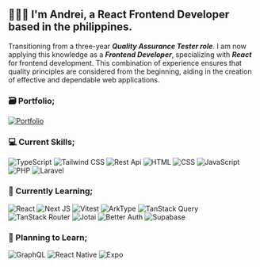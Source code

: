 ## 👨🏽‍💻 I'm Andrei, a React Frontend Developer based in the philippines.

Transitioning from a three-year **_Quality Assurance Tester role_**. I am now applying this knowledge as a **_Frontend Developer_**, specializing with **_React_** for frontend development. This combination of experience ensures that quality principles are considered from the beginning, aiding in the creation of effective and dependable web applications.

### 🗃️ Portfolio;

[![Portfolio](https://img.shields.io/badge/Portfolio-000000?style=for-the-badge&logo=About.me&logoColor=white)](https://portfolio-sooty-omega-80.vercel.app/)

### 💻 Current Skills;

![TypeScript](https://img.shields.io/badge/typescript-%23007ACC.svg?style=for-the-badge&logo=typescript&logoColor=white) ![Tailwind CSS](https://img.shields.io/badge/tailwindcss-%2338B2AC.svg?style=for-the-badge&logo=tailwind-css&logoColor=white) ![Rest Api](https://img.shields.io/badge/REST_API-gray?style=for-the-badge) ![HTML](https://img.shields.io/badge/html-%23E34F26.svg?style=for-the-badge&logo=html5&logoColor=white) ![CSS](https://img.shields.io/badge/css-%231572B6.svg?style=for-the-badge&logo=css3&logoColor=white) ![JavaScript](https://img.shields.io/badge/javascript-%23323330.svg?style=for-the-badge&logo=javascript&logoColor=%23F7DF1E) ![PHP](https://img.shields.io/badge/php-%23777BB4.svg?style=for-the-badge&logo=php&logoColor=white) ![Laravel](https://img.shields.io/badge/laravel-%23FF2D20.svg?style=for-the-badge&logo=laravel&logoColor=white)

### 🌱 Currently Learning;

![React](https://img.shields.io/badge/react-%2320232a.svg?style=for-the-badge&logo=react&logoColor=%2361DAFB) ![Next JS](https://img.shields.io/badge/Next-black?style=for-the-badge&logo=next.js&logoColor=white) ![Vitest](https://img.shields.io/badge/vitest-FCC72B?style=for-the-badge) ![ArkType](https://img.shields.io/badge/arktype-blue?style=for-the-badge) ![TanStack Query](https://img.shields.io/badge/tanstack_query-ef4841?style=for-the-badge) ![TanStack Router](https://img.shields.io/badge/tanstack_router-10B981?style=for-the-badge) ![Jotai](https://img.shields.io/badge/jotai-white?style=for-the-badge) ![Better Auth](https://img.shields.io/badge/better_auth-ffffff?style=for-the-badge) ![Supabase](https://img.shields.io/badge/supabase-3fcf8f?style=for-the-badge)

### 📌 Planning to Learn;

![GraphQL](https://img.shields.io/badge/-GraphQL-E10098?style=for-the-badge&logo=graphql&logoColor=white) ![React Native](https://img.shields.io/badge/react_native-%2320232a.svg?style=for-the-badge&logo=react&logoColor=%2361DAFB) ![Expo](https://img.shields.io/badge/expo-1C1E24?style=for-the-badge&logo=expo&logoColor=#D04A37)

